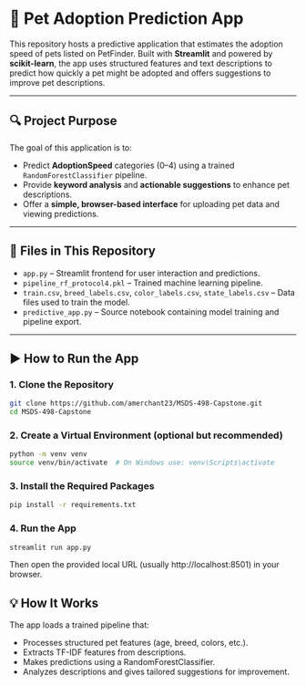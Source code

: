 # 🐾 Pet Adoption Prediction App

This repository hosts a predictive application that estimates the adoption speed of pets listed on PetFinder. Built with **Streamlit** and powered by **scikit-learn**, the app uses structured features and text descriptions to predict how quickly a pet might be adopted and offers suggestions to improve pet descriptions.

---

## 🔍 Project Purpose

The goal of this application is to:

- Predict **AdoptionSpeed** categories (0–4) using a trained `RandomForestClassifier` pipeline.
- Provide **keyword analysis** and **actionable suggestions** to enhance pet descriptions.
- Offer a **simple, browser-based interface** for uploading pet data and viewing predictions.

---

## 📁 Files in This Repository

- `app.py` – Streamlit frontend for user interaction and predictions.  
- `pipeline_rf_protocol4.pkl` – Trained machine learning pipeline.  
- `train.csv`, `breed_labels.csv`, `color_labels.csv`, `state_labels.csv` – Data files used to train the model.  
- `predictive_app.py` – Source notebook containing model training and pipeline export.

---

## ▶️ How to Run the App

### 1. Clone the Repository
```bash
git clone https://github.com/amerchant23/MSDS-498-Capstone.git
cd MSDS-498-Capstone
```

### 2. Create a Virtual Environment (optional but recommended)
```bash
python -m venv venv
source venv/bin/activate  # On Windows use: venv\Scripts\activate
```

### 3. Install the Required Packages
```bash
pip install -r requirements.txt
```

### 4. Run the App
```bash
streamlit run app.py
```

Then open the provided local URL (usually http://localhost:8501) in your browser.

## 💡 How It Works

The app loads a trained pipeline that:

- Processes structured pet features (age, breed, colors, etc.).
- Extracts TF-IDF features from descriptions.
- Makes predictions using a RandomForestClassifier.
- Analyzes descriptions and gives tailored suggestions for improvement.


